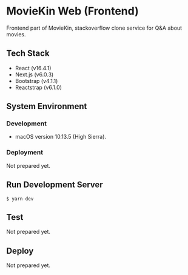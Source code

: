 # MovieKin Web (Frontend)
Frontend part of MovieKin, stackoverflow clone service for Q&A about movies.

## Tech Stack
* React (v16.4.1)
* Next.js (v6.0.3)
* Bootstrap (v4.1.1)
* Reactstrap (v6.1.0)

## System Environment

### Development
* macOS version 10.13.5 (High Sierra).

### Deployment
Not prepared yet.

## Run Development Server
```
$ yarn dev
```

## Test
Not prepared yet.


## Deploy
Not prepared yet.
